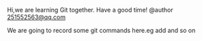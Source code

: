Hi,we are learning Git together.
Have a good time!
@author 251552563@qq.com

We are going to record some git commands here.eg add and so on
